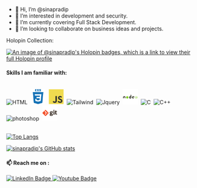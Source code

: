 - 👋 Hi, I’m @sinapradip
- 👀 I’m interested in development and security.
- 🌱 I’m currently covering Full Stack Development.
- 💞️ I’m looking to collaborate on business ideas and projects.
<div>
  



Holopin Collection:<br>

[![An image of @sinapradip's Holopin badges, which is a link to view their full Holopin profile](https://holopin.me/sinapradip)](https://holopin.io/@sinapradip)
  
  
<h4>Skills I am familiar with:</h4>
 <br/>
<div>
  <img src="https://github.com/NirajanM/devicon/blob/master/icons/html5/html5-original-wordmark.svg" title="HTML5" alt="HTML" width="40" height="40"/>&nbsp;
  <img src="https://github.com/devicons/devicon/blob/master/icons/css3/css3-plain-wordmark.svg"  title="CSS3" alt="CSS" width="40" height="40"/>&nbsp;
  <img src="https://github.com/devicons/devicon/blob/master/icons/javascript/javascript-original.svg" title="JavaScript" alt="JavaScript" width="40" height="40"/>&nbsp;
  <img src="https://github.com/NirajanM/devicon/blob/master/icons/tailwindcss/tailwindcss-plain.svg" title="Tailwind" alt="Tailwind" width="40" height="40"/>&nbsp;
  <img src="https://github.com/NirajanM/devicon/blob/master/icons/jquery/jquery-original-wordmark.svg" title="Jquery" alt="Jquery" width="40" height="40"/>&nbsp;
  <img src="https://github.com/devicons/devicon/blob/master/icons/nodejs/nodejs-original-wordmark.svg" title="NodeJS" alt="NodeJS" width="40" height="40"/>&nbsp;
  <img src="https://github.com/NirajanM/devicon/blob/master/icons/c/c-original.svg" title="C" alt="C" width="40" height="40"/>&nbsp;
  <img src="https://github.com/NirajanM/devicon/blob/master/icons/cplusplus/cplusplus-plain.svg" title="C++" alt="C++" width="40" height="40"/>&nbsp;
  <img src="https://github.com/NirajanM/devicon/blob/master/icons/photoshop/photoshop-line.svg" alt="photoshop" width="40" height="40"/>&nbsp;
  <img src="https://github.com/devicons/devicon/blob/master/icons/git/git-original-wordmark.svg" title="Git" **alt="Git" width="40" height="40"/>
</div>  
<br>

  [![Top Langs](https://github-readme-stats.vercel.app/api/top-langs/?username=sinapradip&langs_count=6&layout=compact)](https://github.com/sinapradip)
  
  [![sinapradip's GitHub stats](https://github-readme-stats.vercel.app/api?username=sinapradip)](https://github.com/sinapradip/github-readme-stats)

<h4>📫 Reach me on  :</h4>
   <div id="badges">
  <a href="https://np.linkedin.com/in/sinapradip">
    <img src="https://img.shields.io/badge/LinkedIn-blue?style=for-the-badge&logo=linkedin&logoColor=white" alt="LinkedIn Badge"/>
  </a>
  <a href="https://youtube.com/c/sinapradip">
    <img src="https://img.shields.io/badge/YouTube-red?style=for-the-badge&logo=youtube&logoColor=white" alt="Youtube Badge"/>
     </a>
  
  </div>  
  
<!---
sinapradip/sinapradip is a ✨ special ✨ repository because its `README.md` (this file) appears on your GitHub profile.
You can click the Preview link to take a look at your changes.
--->
